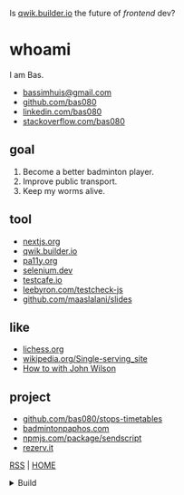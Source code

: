 <p>Is <a href="https://qwik.builder.io">qwik.builder.io</a> the future of <em>frontend</em> dev?</p>

# whoami

I am Bas.

- [bassimhuis@gmail.com](mailto:bassimhuis@gmail.com)
- [github.com/bas080](https://github.com/bas080)
- [linkedin.com/bas080](https://www.linkedin.com/in/bas080)
- [stackoverflow.com/bas080](https://stackoverflow.com/users/989394/bas080)

## goal

1. Become a better badminton player.
2. Improve public transport.
3. Keep my worms alive.

## tool

- [nextjs.org](https://nextjs.org)
- [qwik.builder.io](https://qwik.builder.io)
- [pa11y.org](https://pa11y.org)
- [selenium.dev](https://www.selenium.dev/selenium/docs/api/javascript/index.html)
- [testcafe.io](https://testcafe.io)
- [leebyron.com/testcheck-js](http://leebyron.com/testcheck-js/)
- [github.com/maaslalani/slides](https://github.com/maaslalani/slides)

## like

- [lichess.org](https://lichess.org/)
- [wikipedia.org/Single-serving_site](https://en.wikipedia.org/wiki/Single-serving_site)
- [How to with John Wilson](https://www.imdb.com/title/tt10801534/)

## project

- [github.com/bas080/stops-timetables](https://github.com/bas080/stops-timetables)
- [badmintonpaphos.com](https://badmintonpaphos.com)
- [npmjs.com/package/sendscript](https://www.npmjs.com/package/sendscript)
- [rezerv.it](https://rezerv.it)

[RSS](https://github.com/bas080/bas080.github.io/commits/master.atom)
| [HOME](#)

<details class="display-none">

<summary>
Build
</summary>

This file is created with `markatzea`, `pandoc` and `simplecss`.

```bash
test -n "$RECUR" || {

  pandoc < status.md
  echo
  RECUR=1 markatzea README.mz
} | tee README.md

LANG=en date -Ih

{
echo '<!doctype html>
<html lang="en">
<head>
  <title>bas080</title>
  <link rel="stylesheet" href="https://unpkg.com/simpledotcss/simple.min.css">
  <link rel="icon" href="data:image/svg+xml,&lt;svg xmlns=%22http://www.w3.org/2000/svg%22 viewBox=%220 0 100 100%22&gt;&lt;text y=%22.9em%22 font-size=%2290%22&gt;🍲&lt;/text&gt;&lt;/svg&gt;"/>
  <meta name="viewport" content="width=device-width, initial-scale=1.0">
  <meta http-equiv="X-UA-Compatible" content="IE=edge">
  <style>
    iframe {
      border: none;
      width: 100%;
      padding: 0;
      margin: 0;
      height: 4em;
    }
    .display-none {
      display: none;
    }
    body {
      font-family: monospace;
      background-color: var(--accent-bg);
    }
    main {
      overflow-x: hidden;
      margin-top: 1em;
      margin-bottom: 1em;
      padding: 2vw;
      background-color: var(--bg);
      box-shadow: 0.5em 0.5em var(--disabled);
    }
    ul {
      padding: 0 1em;
    }
    h1 {
      color: var(--code);
    }
    li {
      padding: 0.2em 0;
    }

  </style>
</head>
<body>
<main>
'

pandoc README.md

echo '<script>'

npx babel -f - --presets=@babel/preset-env <<< '(function () {
  for (const item of document.getElementsByTagName("h2")) {
    const id = item.innerText

    item.setAttribute("id", id)

    if (!id) return

    const anchor = document.createElement("a")

    anchor.setAttribute("href", `#${id}`)
    anchor.innerText = id

    item.innerText = ""
    item.appendChild(anchor)
  }
})();' | npx terser

echo '</script>'

echo '
</main>
</body>
</html>
'
} > index.html

```
```
2023-10-11T23+02:00
```
</details>

